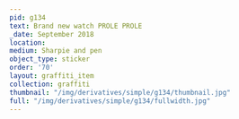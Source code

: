 ```yaml
---
pid: g134
text: Brand new watch PROLE PROLE
_date: September 2018
location: 
medium: Sharpie and pen
object_type: sticker
order: '70'
layout: graffiti_item
collection: graffiti
thumbnail: "/img/derivatives/simple/g134/thumbnail.jpg"
full: "/img/derivatives/simple/g134/fullwidth.jpg"
---
```

